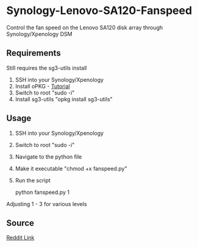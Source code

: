 # Synology-Lenovo-SA120-Fanspeed
Control the fan speed on the Lenovo SA120 disk array through Synology/Xpenology DSM



## Requirements 
Still requires the sg3-utils install  

 1. SSH into your Synology/Xpenology
 2. Install oPKG - [Tutorial](https://medium.com/@yehia2amer/how-to-install-a-package-manager-on-a-synology-nas-router-ipkg-opkg-c620890e4c77)
 3. Switch to root "sudo -i" 
 4. Install sg3-utils "opkg install sg3-utils"

## Usage

 1. SSH into your Synology/Xpenology
 2. Switch to root "sudo -i" 
 3. Navigate to the python file 
 4. Make it executable "chmod +x fanspeed.py" 
 5. Run the script

    python fanspeed.py 1

Adjusting 1 - 3 for various levels 

## Source
 [Reddit Link](https://www.reddit.com/r/DataHoarder/comments/70z50k/lenovo_sa120_how_to_quieten/dn7465u/)
